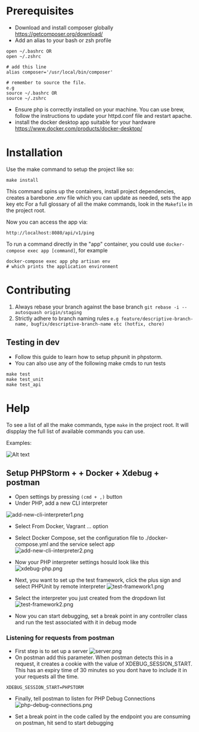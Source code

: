 # Prerequisites
- Download and install composer globally https://getcomposer.org/download/
- Add an alias to your bash or zsh profile

```angular2html
open ~/.bashrc OR
open ~/.zshrc

# add this line
alias composer='/usr/local/bin/composer'

# remember to source the file.
e.g
source ~/.bashrc OR
source ~/.zshrc
```

- Ensure php is correctly installed on your machine. You can use brew, follow the instructions to update your httpd.conf file and restart apache.
- install the docker desktop app suitable for your hardware https://www.docker.com/products/docker-desktop/

# Installation

Use the make command to setup the project like so:

```angular2html
make install
```

This command spins up the containers, install project dependencies, creates a barebone  .env file which you can update as needed, sets the app key etc
For a full glossary of all the make commands, look in the `Makefile` in the project root.

Now you can access the app via:

```angular2html
http://localhost:8080/api/v1/ping
```

To run a command directly in the "app" container, you could use `docker-compose exec app [command]`, for example
```
docker-compose exec app php artisan env
# which prints the application environment
```
# Contributing
1) Always rebase your branch against the base branch `git rebase -i --autosquash origin/staging`
2) Strictly adhere to branch naming rules `e.g feature/descriptive-branch-name, bugfix/descriptive-branch-name etc (hotfix, chore)`

## Testing in dev
- Follow this guide to learn how to setup phpunit in phpstorm.
- You can also use any of the following make cmds to run tests

```angular2html
make test
make test_unit
make test_api
```

# Help
To see a list of all the make commands, type `make` in the project root. It will dispplay the full list of available commands you can use.

Examples:

![Alt text](docs/images/help.png?raw=true "help")

## Setup PHPStorm + + Docker + Xdebug + postman
- Open settings by pressing `(cmd + ,)` button
- Under PHP, add a new CLI interpreter

![add-new-cli-interpreter1.png](docs%2Fimages%2Fadd-new-cli-interpreter1.png)

- Select From Docker, Vagrant ... option
- Select Docker Compose, set the configuration file to ./docker-compose.yml and the service select app
![add-new-cli-interpreter2.png](docs%2Fimages%2Fadd-new-cli-interpreter2.png)

- Now your PHP interpreter settings hosuld look like this
![xdebug-php.png](docs%2Fimages%2Fxdebug-php.png)

- Next, you want to set up the test framework, click the plus sign and select PHPUnit by remote interpreter
![test-framework1.png](docs%2Fimages%2Ftest-framework1.png)

- Select the interpreter you just created from the dropdown list
![test-framework2.png](docs%2Fimages%2Ftest-framework2.png)

- Now you can start debugging, set a break point in any controller class and run the test associated with it in debug mode

### Listening for requests from postman
- First step is to set up a server
![server.png](docs%2Fimages%2Fserver.png)
- On postman add this parameter. When postman detects this in a request, it creates a cookie with the value of XDEBUG_SESSION_START. This has an expiry time of 30 minutes so you dont have to include it in your requests all the time.

```angular2html
XDEBUG_SESSION_START=PHPSTORM
```
- Finally, tell postman to listen for PHP Debug Connections
![php-debug-connections.png](docs%2Fimages%2Fphp-debug-connections.png)

- Set a break point in the code called by the endpoint you are consuming on postman, hit send to start debugging
